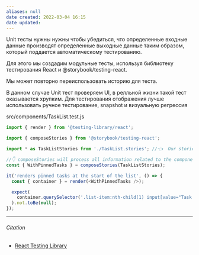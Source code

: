 ```yaml
---
aliases: null
date created: 2022-03-04 16:15
date updated:
---
```


Unit тесты нужны нужны чтобы убедиться, что определенные входные данные производят определенные выходные данные таким образом, который поддается автоматическому тестированию. 

Для этого мы создадим модульные тесты, используя библиотеку тестирования React и @storybook/testing-react.

Мы может повторно переиспользовать историю для теста.

В данном случае Unit тест проверяем UI, в релльной жизни такой тест оказывается хрупким. Для тестирования отображения лучше использовать ручное тестирование, snapshot и визуальную регрессия

src/components/TaskList.test.js

```js
import { render } from '@testing-library/react';

import { composeStories } from '@storybook/testing-react';

import * as TaskListStories from './TaskList.stories'; //👈  Our stories imported here

//👇 composeStories will process all information related to the component (e.g., args)
const { WithPinnedTasks } = composeStories(TaskListStories);

it('renders pinned tasks at the start of the list', () => {
  const { container } = render(<WithPinnedTasks />);

  expect(
    container.querySelector('.list-item:nth-child(1) input[value="Task 6 (pinned)"]')
  ).not.toBe(null);
});
```

---

###### Citation

- [React Testing Library](https://testing-library.com/docs/react-testing-library/intro/)